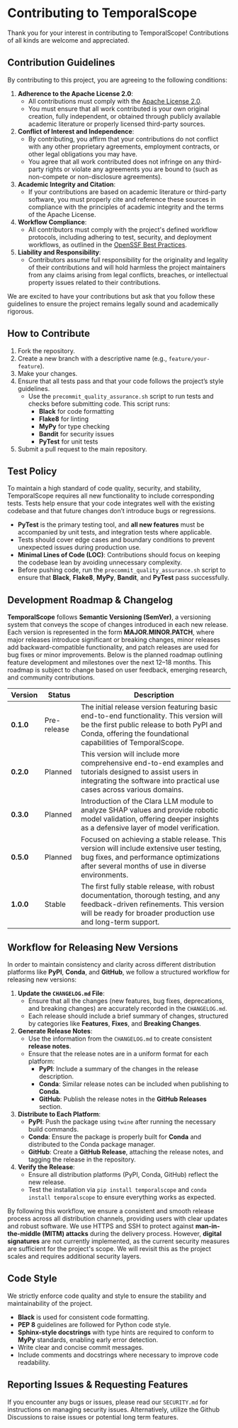 # Contributing to TemporalScope

Thank you for your interest in contributing to TemporalScope! Contributions of all kinds are welcome and appreciated.

## Contribution Guidelines

By contributing to this project, you are agreeing to the following conditions:

1. **Adherence to the Apache License 2.0**:
   - All contributions must comply with the [Apache License 2.0](LICENSE).
   - You must ensure that all work contributed is your own original creation, fully independent, or obtained through publicly available academic literature or properly licensed third-party sources.
2. **Conflict of Interest and Independence**:
   - By contributing, you affirm that your contributions do not conflict with any other proprietary agreements, employment contracts, or other legal obligations you may have.
   - You agree that all work contributed does not infringe on any third-party rights or violate any agreements you are bound to (such as non-compete or non-disclosure agreements).
3. **Academic Integrity and Citation**:
   - If your contributions are based on academic literature or third-party software, you must properly cite and reference these sources in compliance with the principles of academic integrity and the terms of the Apache License.
4. **Workflow Compliance**:
   - All contributors must comply with the project's defined workflow protocols, including adhering to test, security, and deployment workflows, as outlined in the [OpenSSF Best Practices](https://openssf.org/).
5. **Liability and Responsibility**:
   - Contributors assume full responsibility for the originality and legality of their contributions and will hold harmless the project maintainers from any claims arising from legal conflicts, breaches, or intellectual property issues related to their contributions.

We are excited to have your contributions but ask that you follow these guidelines to ensure the project remains legally sound and academically rigorous.

## How to Contribute

1. Fork the repository.
2. Create a new branch with a descriptive name (e.g., `feature/your-feature`).
3. Make your changes.
4. Ensure that all tests pass and that your code follows the project’s style guidelines.
    - Use the `precommit_quality_assurance.sh` script to run tests and checks before submitting code. This script runs:
        - **Black** for code formatting
        - **Flake8** for linting
        - **MyPy** for type checking
        - **Bandit** for security issues
        - **PyTest** for unit tests
5. Submit a pull request to the main repository.

## Test Policy

To maintain a high standard of code quality, security, and stability, TemporalScope requires all new functionality to include corresponding tests. Tests help ensure that your code integrates well with the existing codebase and that future changes don’t introduce bugs or regressions.

- **PyTest** is the primary testing tool, and **all new features** must be accompanied by unit tests, and integration tests where applicable.
- Tests should cover edge cases and boundary conditions to prevent unexpected issues during production use.
- **Minimal Lines of Code (LOC)**: Contributions should focus on keeping the codebase lean by avoiding unnecessary complexity.
- Before pushing code, run the `precommit_quality_assurance.sh` script to ensure that **Black**, **Flake8**, **MyPy**, **Bandit**, and **PyTest** pass successfully.

## Development Roadmap & Changelog

**TemporalScope** follows **Semantic Versioning (SemVer)**, a versioning system that conveys the scope of changes introduced in each new release. Each version is represented in the form **MAJOR.MINOR.PATCH**, where major releases introduce significant or breaking changes, minor releases add backward-compatible functionality, and patch releases are used for bug fixes or minor improvements. Below is the planned roadmap outlining feature development and milestones over the next 12–18 months. This roadmap is subject to change based on user feedback, emerging research, and community contributions.

| **Version** | **Status**     | **Description**                                                                                                                                                                   |
|-------------|----------------|-----------------------------------------------------------------------------------------------------------------------------------------------------------------------------------|
| **0.1.0**   | Pre-release    | The initial release version featuring basic end-to-end functionality. This version will be the first public release to both PyPI and Conda, offering the foundational capabilities of TemporalScope.  |
| **0.2.0**   | Planned        | This version will include more comprehensive end-to-end examples and tutorials designed to assist users in integrating the software into practical use cases across various domains.   |
| **0.3.0**   | Planned        | Introduction of the Clara LLM module to analyze SHAP values and provide robotic model validation, offering deeper insights as a defensive layer of model verification.                |
| **0.5.0**   | Planned        | Focused on achieving a stable release. This version will include extensive user testing, bug fixes, and performance optimizations after several months of use in diverse environments. |
| **1.0.0**   | Stable         | The first fully stable release, with robust documentation, thorough testing, and any feedback-driven refinements. This version will be ready for broader production use and long-term support.  |


## Workflow for Releasing New Versions

In order to maintain consistency and clarity across different distribution platforms like **PyPI**, **Conda**, and **GitHub**, we follow a structured workflow for releasing new versions:

1. **Update the `CHANGELOG.md` File**:
    - Ensure that all the changes (new features, bug fixes, deprecations, and breaking changes) are accurately recorded in the `CHANGELOG.md`.
    - Each release should include a brief summary of changes, structured by categories like **Features**, **Fixes**, and **Breaking Changes**.
2. **Generate Release Notes**:
    - Use the information from the `CHANGELOG.md` to create consistent **release notes**.
    - Ensure that the release notes are in a uniform format for each platform:
        - **PyPI**: Include a summary of the changes in the release description.
        - **Conda**: Similar release notes can be included when publishing to **Conda**.
        - **GitHub**: Publish the release notes in the **GitHub Releases** section.
3. **Distribute to Each Platform**:
    - **PyPI**: Push the package using `twine` after running the necessary build commands.
    - **Conda**: Ensure the package is properly built for **Conda** and distributed to the Conda package manager.
    - **GitHub**: Create a **GitHub Release**, attaching the release notes, and tagging the release in the repository.
4. **Verify the Release**:
    - Ensure all distribution platforms (PyPI, Conda, GitHub) reflect the new release.
    - Test the installation via `pip install temporalscope` and `conda install temporalscope` to ensure everything works as expected.

By following this workflow, we ensure a consistent and smooth release process across all distribution channels, providing users with clear updates and robust software. We use HTTPS and SSH to protect against **man-in-the-middle (MITM) attacks** during the delivery process. However, **digital signatures** are not currently implemented, as the current security measures are sufficient for the project's scope. We will revisit this as the project scales and requires additional security layers.

## Code Style

We strictly enforce code quality and style to ensure the stability and maintainability of the project.

- **Black** is used for consistent code formatting.
- **PEP 8** guidelines are followed for Python code style.
- **Sphinx-style docstrings** with type hints are required to conform to **MyPy** standards, enabling early error detection.
- Write clear and concise commit messages.
- Include comments and docstrings where necessary to improve code readability.

## Reporting Issues & Requesting Features

If you encounter any bugs or issues, please read our `SECURITY.md` for instructions on managing security issues. Alternatively, utilize the Github Discussions to raise issues or potential long term features. 

